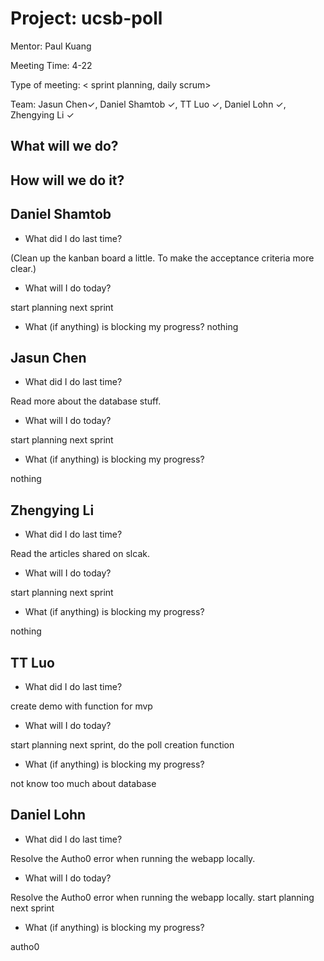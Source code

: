 # Project: ucsb-poll

Mentor: Paul Kuang 

Meeting Time: 4-22

Type of meeting: < sprint planning, daily scrum> 

Team: Jasun Chen✓, Daniel Shamtob ✓, TT Luo ✓, Daniel Lohn ✓, Zhengying Li ✓

## What will we do?

## How will we do it?


## Daniel Shamtob
- What did I do last time?


(Clean up the kanban board a little. To make the acceptance criteria more clear.)

- What will I do today?

start planning next sprint


- What (if anything) is blocking my progress?
nothing


## Jasun Chen
- What did I do last time?

Read more about the database stuff.

- What will I do today?

start planning next sprint

- What (if anything) is blocking my progress?

nothing


## Zhengying Li
- What did I do last time?

Read the articles shared on slcak.

- What will I do today?

start planning next sprint

- What (if anything) is blocking my progress?

nothing

## TT Luo
- What did I do last time?

create demo with function for mvp

- What will I do today?

start planning next sprint, do the poll creation function

- What (if anything) is blocking my progress?

not know too much about database


## Daniel Lohn
- What did I do last time?

Resolve the Autho0 error when running the webapp locally.


- What will I do today?

Resolve the Autho0 error when running the webapp locally.
start planning next sprint

- What (if anything) is blocking my progress?

autho0

